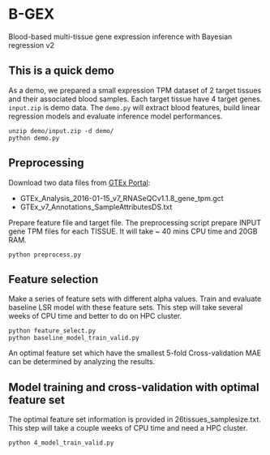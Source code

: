 # B-GEX
Blood-based multi-tissue gene expression inference with Bayesian regression
v2
## This is a quick demo
As a demo, we prepared a small expression TPM dataset of 2 target tissues and their associated blood samples. Each target tissue have 4 target genes. `input.zip` is demo data. The `demo.py` will extract blood features, build linear regression models and evaluate inference model performances.
```shell
unzip demo/input.zip -d demo/
python demo.py
```
## Preprocessing
Download two data files from [GTEx Portal](https://gtexportal.org/home):
* GTEx_Analysis_2016-01-15_v7_RNASeQCv1.1.8_gene_tpm.gct
* GTEx_v7_Annotations_SampleAttributesDS.txt

Prepare feature file and target file. The preprocessing script prepare INPUT gene TPM files for each TISSUE. It will take ~ 40 mins CPU time and 20GB RAM.
```
python preprocess.py
```
## Feature selection
Make a series of feature sets with different alpha values. Train and evaluate baseline LSR model with these feature sets. This step will take several weeks of CPU time and better to do on HPC cluster. 
```
python feature_select.py
python baseline_model_train_valid.py
```
An optimal feature set which have the smallest 5-fold Cross-validation MAE can be determined by analyzing the results.  
## Model training and cross-validation with optimal feature set
The optimal feature set information is provided in 26tissues_samplesize.txt. This step will take a couple weeks of CPU time and need a HPC cluster. 
```shellscript
python 4_model_train_valid.py
```
